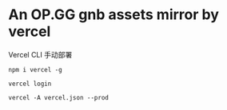 # An OP.GG gnb assets mirror by vercel

Vercel CLI 手动部署
```
npm i vercel -g
```
```
vercel login
```
```
vercel -A vercel.json --prod
```


